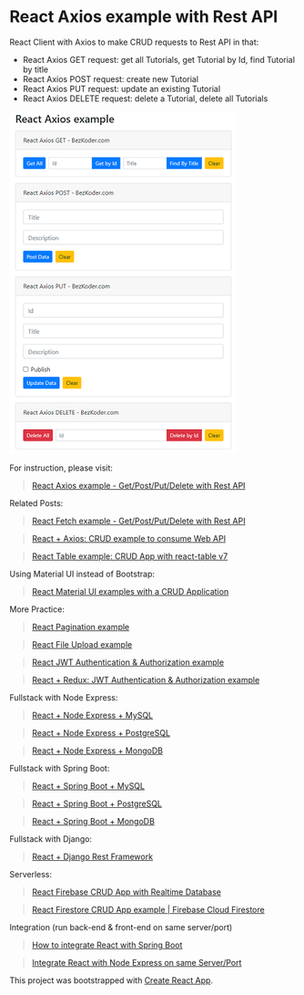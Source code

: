 # React Axios example with Rest API

React Client with Axios to make CRUD requests to Rest API in that:

- React Axios GET request: get all Tutorials, get Tutorial by Id, find Tutorial by title
- React Axios POST request: create new Tutorial
- React Axios PUT request: update an existing Tutorial
- React Axios DELETE request: delete a Tutorial, delete all Tutorials

![react-axios-example](react-axios-example.png)

For instruction, please visit:
> [React Axios example - Get/Post/Put/Delete with Rest API](https://www.bezkoder.com/react-axios-example/)

Related Posts:
> [React Fetch example - Get/Post/Put/Delete with Rest API](https://www.bezkoder.com/react-fetch-example/)

> [React + Axios: CRUD example to consume Web API](https://www.bezkoder.com/react-crud-web-api/)

> [React Table example: CRUD App with react-table v7](https://www.bezkoder.com/react-table-example-hooks-crud/)

Using Material UI instead of Bootstrap:

> [React Material UI examples with a CRUD Application](https://www.bezkoder.com/react-material-ui-examples-crud/)

More Practice:

> [React Pagination example](https://www.bezkoder.com/react-pagination-material-ui/)

> [React File Upload example](https://www.bezkoder.com/react-file-upload-axios/)

> [React JWT Authentication & Authorization example](https://www.bezkoder.com/react-jwt-auth/)

> [React + Redux: JWT Authentication & Authorization example](https://www.bezkoder.com/react-redux-jwt-auth/)

Fullstack with Node Express:

> [React + Node Express + MySQL](https://www.bezkoder.com/react-node-express-mysql/)

> [React + Node Express + PostgreSQL](https://www.bezkoder.com/react-node-express-postgresql/)

> [React + Node Express + MongoDB](https://www.bezkoder.com/react-node-express-mongodb-mern-stack/)

Fullstack with Spring Boot:

> [React + Spring Boot + MySQL](https://www.bezkoder.com/react-spring-boot-crud/)

> [React + Spring Boot + PostgreSQL](https://www.bezkoder.com/spring-boot-react-postgresql/)

> [React + Spring Boot + MongoDB](https://www.bezkoder.com/react-spring-boot-mongodb/)

Fullstack with Django:

> [React + Django Rest Framework](https://www.bezkoder.com/django-react-axios-rest-framework/)

Serverless:

> [React Firebase CRUD App with Realtime Database](https://www.bezkoder.com/react-firebase-crud/)

> [React Firestore CRUD App example | Firebase Cloud Firestore](https://www.bezkoder.com/react-firestore-crud/)

Integration (run back-end & front-end on same server/port)

> [How to integrate React with Spring Boot](https://www.bezkoder.com/integrate-reactjs-spring-boot/)

> [Integrate React with Node Express on same Server/Port](https://www.bezkoder.com/integrate-react-express-same-server-port/)

This project was bootstrapped with [Create React App](https://github.com/facebook/create-react-app).
